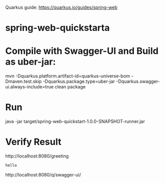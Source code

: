 Quarkus guide: https://quarkus.io/guides/spring-web
# spring-web-quickstarta


# Compile with Swagger-UI and Build as uber-jar: 

mvn -Dquarkus.platform.artifact-id=quarkus-universe-bom -Dmaven.test.skip -Dquarkus.package.type=uber-jar  -Dquarkus.swagger-ui.always-include=true clean package

# Run 
java -jar target/spring-web-quickstart-1.0.0-SNAPSHOT-runner.jar 


# Verify Result 
http://localhost:8080/greeting

```
hello
```

http://localhost:8080/q/swagger-ui/



